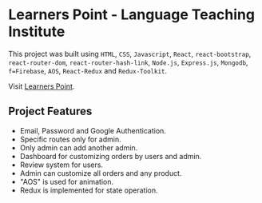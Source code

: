 # Learners Point - Language Teaching Institute

This project was built using `HTML`, `CSS`, `Javascript`, `React`, `react-bootstrap`, `react-router-dom`, `react-router-hash-link`, `Node.js`, `Express.js`, `Mongodb`, `f=Firebase`, `AOS`, `React-Redux` and `Redux-Toolkit`.

Visit [Learners Point](https://learners-point-client.firebaseapp.com/).

## Project Features

- Email, Password and Google Authentication.
- Specific routes only for admin.
- Only admin can add another admin.
- Dashboard for customizing orders by users and admin.
- Review system for users.
- Admin can customize all orders and any product.
- "AOS" is used for animation.
- Redux is implemented for state operation.